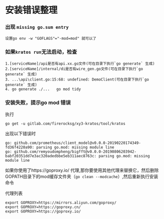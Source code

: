 # 安装错误整理
### 出现 `missing go.sum entry`
    设置go env -w "GOFLAGS"="-mod=mod" 就可以了

### 如果`kratos run`无法启动，检查

    1.[serviceName]/api是否有api.xx.go文件(可在目录下执行`go generate` 生成)
    2.[serviceName]/internal/di是否有wire_gen.go文件(可在目录下执行`go generate` 生成)
    3. ...\api\client.go:15:68: undefined: DemoClient(可在目录下执行`go generate` 生成)
    4. go generate ./...   go mod tidy
### 安装失败，提示go mod 错误

执行
```shell
go get -u gitlab.com/firerocksg/xy3-kratos/tool/kratos
```
出现以下错误时
```shell
go: github.com/prometheus/client_model@v0.0.0-20190220174349-fd36f4220a90: parsing go.mod: missing module line
go: github.com/remyoudompheng/bigfft@v0.0.0-20190806203942-babf20351dd7e3ac320adedbbe5eb311aec8763c: parsing go.mod: missing module line
```
如果你使用了https://goproxy.io/ 代理,那你要使用其他代理来替换它，然后删除GOPATH目录下的mod缓存文件夹（`go clean --modcache`）,然后重新执行安装命令

代理列表

```
export GOPROXY=https://mirrors.aliyun.com/goproxy/
export GOPROXY=https://goproxy.cn/
export GOPROXY=https://goproxy.io/
```


